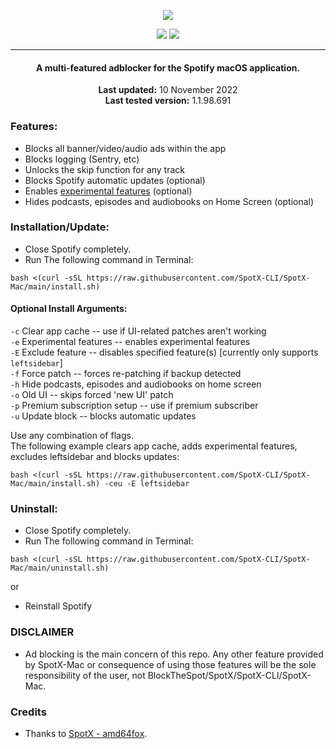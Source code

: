   <p align="center">
  <a href="https://github.com/SpotX-CLI/SpotX-Mac"><img src="https://github.com/SpotX-CLI/SpotX-Mac/raw/main/.github/Pic/logo.png" />
</p>

<p align="center">        
      <a href="https://t.me/spotify_windows_mod"><img src="https://raw.githubusercontent.com/SpotX-CLI/SpotX-Mac/main/.github/Pic/Shields/tg.svg"></a>
      <a href="https://discord.gg/p43cusgUPm"><img src="https://discord.com/api/guilds/807273906872123412/widget.png"></a>
      </p>

 ***     

<center>
    <h4 align="center">A multi-featured adblocker for the Spotify macOS application.</h4>
    <p align="center">
        <strong>Last updated:</strong> 10 November 2022<br>
        <strong>Last tested version:</strong> 1.1.98.691
    </p> 
</center>

### Features:

- Blocks all banner/video/audio ads within the app
- Blocks logging (Sentry, etc)
- Unlocks the skip function for any track
- Blocks Spotify automatic updates (optional)
- Enables [experimental features](https://github.com/SpotX-CLI/SpotX-Win/discussions/50) (optional)
- Hides podcasts, episodes and audiobooks on Home Screen (optional)

### Installation/Update:

- Close Spotify completely.
- Run The following command in Terminal:

```
bash <(curl -sSL https://raw.githubusercontent.com/SpotX-CLI/SpotX-Mac/main/install.sh)
```

#### Optional Install Arguments:
`-c`  Clear app cache -- use if UI-related patches aren't working  
`-e`  Experimental features -- enables experimental features  
`-E`  Exclude feature -- disables specified feature(s) [currently only supports `leftsidebar`]  
`-f`  Force patch -- forces re-patching if backup detected  
`-h`  Hide podcasts, episodes and audiobooks on home screen  
`-o`  Old UI -- skips forced 'new UI' patch  
`-p`  Premium subscription setup -- use if premium subscriber  
`-u`  Update block -- blocks automatic updates  

Use any combination of flags.  
The following example clears app cache, adds experimental features, excludes leftsidebar and blocks updates:
    
```
bash <(curl -sSL https://raw.githubusercontent.com/SpotX-CLI/SpotX-Mac/main/install.sh) -ceu -E leftsidebar
```


### Uninstall:

- Close Spotify completely.
- Run The following command in Terminal:

```
bash <(curl -sSL https://raw.githubusercontent.com/SpotX-CLI/SpotX-Mac/main/uninstall.sh)
```

or

- Reinstall Spotify

### DISCLAIMER

- Ad blocking is the main concern of this repo. Any other feature provided by SpotX-Mac or consequence of using those features will be the sole responsibility of the user, not BlockTheSpot/SpotX/SpotX-CLI/SpotX-Mac.

### Credits

- Thanks to [SpotX - amd64fox](https://github.com/amd64fox/spotx).
